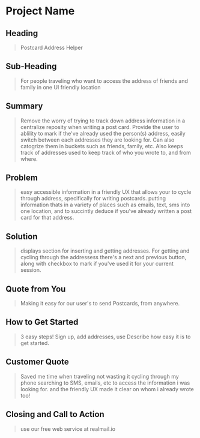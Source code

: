 # Project Name #

<!-- 
> This material was originally posted [here](http://www.quora.com/What-is-Amazons-approach-to-product-development-and-product-management). It is reproduced here for posterities sake.

There is an approach called "working backwards" that is widely used at Amazon. They work backwards from the customer, rather than starting with an idea for a product and trying to bolt customers onto it. While working backwards can be applied to any specific product decision, using this approach is especially important when developing new products or features.

For new initiatives a product manager typically starts by writing an internal press release announcing the finished product. The target audience for the press release is the new/updated product's customers, which can be retail customers or internal users of a tool or technology. Internal press releases are centered around the customer problem, how current solutions (internal or external) fail, and how the new product will blow away existing solutions.

If the benefits listed don't sound very interesting or exciting to customers, then perhaps they're not (and shouldn't be built). Instead, the product manager should keep iterating on the press release until they've come up with benefits that actually sound like benefits. Iterating on a press release is a lot less expensive than iterating on the product itself (and quicker!).

If the press release is more than a page and a half, it is probably too long. Keep it simple. 3-4 sentences for most paragraphs. Cut out the fat. Don't make it into a spec. You can accompany the press release with a FAQ that answers all of the other business or execution questions so the press release can stay focused on what the customer gets. My rule of thumb is that if the press release is hard to write, then the product is probably going to suck. Keep working at it until the outline for each paragraph flows. 

Oh, and I also like to write press-releases in what I call "Oprah-speak" for mainstream consumer products. Imagine you're sitting on Oprah's couch and have just explained the product to her, and then you listen as she explains it to her audience. That's "Oprah-speak", not "Geek-speak".

Once the project moves into development, the press release can be used as a touchstone; a guiding light. The product team can ask themselves, "Are we building what is in the press release?" If they find they're spending time building things that aren't in the press release (overbuilding), they need to ask themselves why. This keeps product development focused on achieving the customer benefits and not building extraneous stuff that takes longer to build, takes resources to maintain, and doesn't provide real customer benefit (at least not enough to warrant inclusion in the press release).
 -->
 
## Heading ##
 > Postcard Address Helper 

## Sub-Heading ##
 >  For people traveling who want to access the address of friends and family in one UI friendly location

## Summary ##
  > Remove the worry of trying to track down address information in a centralize reposity when writing a post card. Provide the user to ablility to mark if the've already used the person(s) address, easily switch between each addresses they are looking for. Can also catogrize them in buckets such as friends, family, etc. Also keeps track of addresses used to keep track of who you wrote to, and from where.

## Problem ##
  > easy accessible information in a friendly UX that allows your to cycle through address, specifically for writing postcards. putting information thats in a variety of places such as emails, text, sms into one location, and to succintly deduce if you've already written a post card for that address.

## Solution ##
  > displays section for inserting and getting addresses. For getting and cycling through the addressess there's a next and previous button, along with checkbox to mark if you've used it for your current session. 

## Quote from You ##
  > Making it easy for our user's to send Postcards, from anywhere.

## How to Get Started ##
  > 3 easy steps! Sign up, add addresses, use
  > Describe how easy it is to get started.

## Customer Quote ##
  > Saved me time when traveling not wasting it cycling through my phone searching to SMS, emails, etc to access the information i was looking for. and the friendly UX made it clear on whom i already wrote too!

## Closing and Call to Action ##
  > use our free web service at realmail.io
